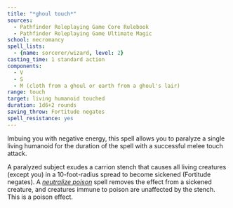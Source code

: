 ```yaml
---
title: "*ghoul touch*"
sources:
  - Pathfinder Roleplaying Game Core Rulebook
  - Pathfinder Roleplaying Game Ultimate Magic
school: necromancy
spell_lists:
  - {name: sorcerer/wizard, level: 2}
casting_time: 1 standard action
components:
  - V
  - S
  - M (cloth from a ghoul or earth from a ghoul's lair)
range: touch
target: living humanoid touched
duration: 1d6+2 rounds
saving_throw: Fortitude negates
spell_resistance: yes
---
```


Imbuing you with negative energy, this spell allows you to paralyze a single living humanoid for the duration of the spell with a successful melee touch attack.

A paralyzed subject exudes a carrion stench that causes all living creatures (except you) in a 10-foot-radius spread to become sickened (Fortitude negates). A [*neutralize poison*](/spells/neutralize-poison/) spell removes the effect from a sickened creature, and creatures immune to poison are unaffected by the stench. This is a poison effect.


